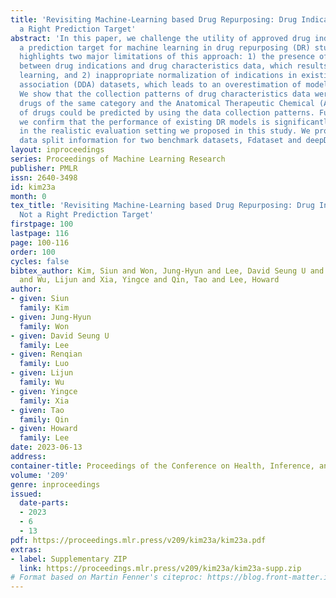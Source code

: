 ```yaml
---
title: 'Revisiting Machine-Learning based Drug Repurposing: Drug Indications Are Not
  a Right Prediction Target'
abstract: 'In this paper, we challenge the utility of approved drug indications as
  a prediction target for machine learning in drug repurposing (DR) studies. Our research
  highlights two major limitations of this approach: 1) the presence of strong confounding
  between drug indications and drug characteristics data, which results in shortcut
  learning, and 2) inappropriate normalization of indications in existing drug-disease
  association (DDA) datasets, which leads to an overestimation of model performance.
  We show that the collection patterns of drug characteristics data were similar within
  drugs of the same category and the Anatomical Therapeutic Chemical (ATC) classification
  of drugs could be predicted by using the data collection patterns. Furthermore,
  we confirm that the performance of existing DR models is significantly degraded
  in the realistic evaluation setting we proposed in this study. We provide realistic
  data split information for two benchmark datasets, Fdataset and deepDR dataset.'
layout: inproceedings
series: Proceedings of Machine Learning Research
publisher: PMLR
issn: 2640-3498
id: kim23a
month: 0
tex_title: 'Revisiting Machine-Learning based Drug Repurposing: Drug Indications Are
  Not a Right Prediction Target'
firstpage: 100
lastpage: 116
page: 100-116
order: 100
cycles: false
bibtex_author: Kim, Siun and Won, Jung-Hyun and Lee, David Seung U and Luo, Renqian
  and Wu, Lijun and Xia, Yingce and Qin, Tao and Lee, Howard
author:
- given: Siun
  family: Kim
- given: Jung-Hyun
  family: Won
- given: David Seung U
  family: Lee
- given: Renqian
  family: Luo
- given: Lijun
  family: Wu
- given: Yingce
  family: Xia
- given: Tao
  family: Qin
- given: Howard
  family: Lee
date: 2023-06-13
address:
container-title: Proceedings of the Conference on Health, Inference, and Learning
volume: '209'
genre: inproceedings
issued:
  date-parts:
  - 2023
  - 6
  - 13
pdf: https://proceedings.mlr.press/v209/kim23a/kim23a.pdf
extras:
- label: Supplementary ZIP
  link: https://proceedings.mlr.press/v209/kim23a/kim23a-supp.zip
# Format based on Martin Fenner's citeproc: https://blog.front-matter.io/posts/citeproc-yaml-for-bibliographies/
---
```

